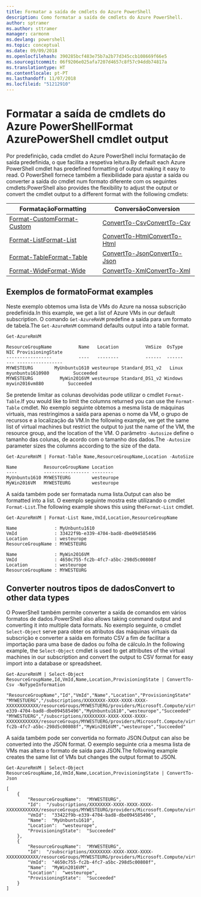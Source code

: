 ```yaml
---
title: Formatar a saída de cmdlets do Azure PowerShell
description: Como formatar a saída de cmdlets do Azure PowerShell.
author: sptramer
ms.author: sttramer
manager: carmonm
ms.devlang: powershell
ms.topic: conceptual
ms.date: 09/09/2018
ms.openlocfilehash: 390285bcf483e75b7a2b77d345ccb108669f66e5
ms.sourcegitcommit: 06f9206e025afa7207d4657c8f57c94ddb74817a
ms.translationtype: HT
ms.contentlocale: pt-PT
ms.lasthandoff: 11/07/2018
ms.locfileid: "51212910"
---
```

# <a name="format-azurepowershell-cmdlet-output"></a><span data-ttu-id="4aa37-103">Formatar a saída de cmdlets do Azure PowerShell</span><span class="sxs-lookup"><span data-stu-id="4aa37-103">Format AzurePowerShell cmdlet output</span></span>

<span data-ttu-id="4aa37-104">Por predefinição, cada cmdlet do Azure PowerShell inclui formatação de saída predefinida, o que facilita a respetiva leitura.</span><span class="sxs-lookup"><span data-stu-id="4aa37-104">By default each Azure PowerShell cmdlet has predefined formatting of output making it easy to read.</span></span>  <span data-ttu-id="4aa37-105">O PowerShell fornece também a flexibilidade para ajustar a saída ou converter a saída do cmdlet num formato diferente com os seguintes cmdlets:</span><span class="sxs-lookup"><span data-stu-id="4aa37-105">PowerShell also provides the flexibility to adjust the output or convert the cmdlet output to a different format with the following cmdlets:</span></span>

| <span data-ttu-id="4aa37-106">Formatação</span><span class="sxs-lookup"><span data-stu-id="4aa37-106">Formatting</span></span>      | <span data-ttu-id="4aa37-107">Conversão</span><span class="sxs-lookup"><span data-stu-id="4aa37-107">Conversion</span></span>       |
|-----------------|------------------|
| [<span data-ttu-id="4aa37-108">Format-Custom</span><span class="sxs-lookup"><span data-stu-id="4aa37-108">Format-Custom</span></span>](/powershell/module/microsoft.powershell.utility/format-custom) | [<span data-ttu-id="4aa37-109">ConvertTo-Csv</span><span class="sxs-lookup"><span data-stu-id="4aa37-109">ConvertTo-Csv</span></span>](/powershell/module/microsoft.powershell.utility/convertto-csv)  |
| [<span data-ttu-id="4aa37-110">Format-List</span><span class="sxs-lookup"><span data-stu-id="4aa37-110">Format-List</span></span>](/powershell/module/microsoft.powershell.utility/format-list)   | [<span data-ttu-id="4aa37-111">ConvertTo-Html</span><span class="sxs-lookup"><span data-stu-id="4aa37-111">ConvertTo-Html</span></span>](/powershell/module/microsoft.powershell.utility/convertto-html) |
| [<span data-ttu-id="4aa37-112">Format-Table</span><span class="sxs-lookup"><span data-stu-id="4aa37-112">Format-Table</span></span>](/powershell/module/microsoft.powershell.utility/format-table)  | [<span data-ttu-id="4aa37-113">ConvertTo-Json</span><span class="sxs-lookup"><span data-stu-id="4aa37-113">ConvertTo-Json</span></span>](/powershell/module/microsoft.powershell.utility/convertto-json) |
| [<span data-ttu-id="4aa37-114">Format-Wide</span><span class="sxs-lookup"><span data-stu-id="4aa37-114">Format-Wide</span></span>](/powershell/module/microsoft.powershell.utility/format-wide)   | [<span data-ttu-id="4aa37-115">ConvertTo-Xml</span><span class="sxs-lookup"><span data-stu-id="4aa37-115">ConvertTo-Xml</span></span>](/powershell/module/microsoft.powershell.utility/convertto-xml)  |

## <a name="format-examples"></a><span data-ttu-id="4aa37-116">Exemplos de formato</span><span class="sxs-lookup"><span data-stu-id="4aa37-116">Format examples</span></span>

<span data-ttu-id="4aa37-117">Neste exemplo obtemos uma lista de VMs do Azure na nossa subscrição predefinida.</span><span class="sxs-lookup"><span data-stu-id="4aa37-117">In this example, we get a list of Azure VMs in our default subscription.</span></span>  <span data-ttu-id="4aa37-118">O comando `Get-AzureRmVM` predefine a saída para um formato de tabela.</span><span class="sxs-lookup"><span data-stu-id="4aa37-118">The `Get-AzureRmVM` command defaults output into a table format.</span></span>

```azurepowershell-interactive
Get-AzureRmVM
```

```output
ResourceGroupName          Name   Location          VmSize  OsType              NIC ProvisioningState
-----------------          ----   --------          ------  ------              --- -----------------
MYWESTEURG        MyUnbuntu1610 westeurope Standard_DS1_v2   Linux myunbuntu1610980         Succeeded
MYWESTEURG          MyWin2016VM westeurope Standard_DS1_v2 Windows   mywin2016vm880         Succeeded
```

<span data-ttu-id="4aa37-119">Se pretende limitar as colunas devolvidas pode utilizar o cmdlet `Format-Table`.</span><span class="sxs-lookup"><span data-stu-id="4aa37-119">If you would like to limit the columns returned you can use the `Format-Table` cmdlet.</span></span> <span data-ttu-id="4aa37-120">No exemplo seguinte obtemos a mesma lista de máquinas virtuais, mas restringimos a saída para apenas o nome da VM, o grupo de recursos e a localização da VM.</span><span class="sxs-lookup"><span data-stu-id="4aa37-120">In the following example, we get the same list of virtual machines but restrict the output to just the name of the VM, the resource group, and the location of the VM.</span></span>  <span data-ttu-id="4aa37-121">O parâmetro `-Autosize` define o tamanho das colunas, de acordo com o tamanho dos dados.</span><span class="sxs-lookup"><span data-stu-id="4aa37-121">The `-Autosize` parameter sizes the columns according to the size of the data.</span></span>

```azurepowershell-interactive
Get-AzureRmVM | Format-Table Name,ResourceGroupName,Location -AutoSize
```

```output
Name          ResourceGroupName Location
----          ----------------- --------
MyUnbuntu1610 MYWESTEURG        westeurope
MyWin2016VM   MYWESTEURG        westeurope
```

<span data-ttu-id="4aa37-122">A saída também pode ser formatada numa lista.</span><span class="sxs-lookup"><span data-stu-id="4aa37-122">Output can also be formatted into a list.</span></span> <span data-ttu-id="4aa37-123">O exemplo seguinte mostra este utilizando o cmdlet `Format-List`.</span><span class="sxs-lookup"><span data-stu-id="4aa37-123">The following example shows this using the`Format-List` cmdlet.</span></span>

```azurepowershell-interactive
Get-AzureRmVM | Format-List Name,VmId,Location,ResourceGroupName
```

```output
Name              : MyUnbuntu1610
VmId              : 33422f9b-e339-4704-bad8-dbe094585496
Location          : westeurope
ResourceGroupName : MYWESTEURG

Name              : MyWin2016VM
VmId              : 4650c755-fc2b-4fc7-a5bc-298d5c00808f
Location          : westeurope
ResourceGroupName : MYWESTEURG
```

## <a name="convert-to-other-data-types"></a><span data-ttu-id="4aa37-124">Converter noutros tipos de dados</span><span class="sxs-lookup"><span data-stu-id="4aa37-124">Convert to other data types</span></span>

<span data-ttu-id="4aa37-125">O PowerShell também permite converter a saída de comandos em vários formatos de dados.</span><span class="sxs-lookup"><span data-stu-id="4aa37-125">PowerShell also allows taking command output and converting it into multiple data formats.</span></span> <span data-ttu-id="4aa37-126">No exemplo seguinte, o cmdlet `Select-Object` serve para obter os atributos das máquinas virtuais da subscrição e converter a saída em formato CSV a fim de facilitar a importação para uma base de dados ou folha de cálculo.</span><span class="sxs-lookup"><span data-stu-id="4aa37-126">In the following example, the `Select-Object` cmdlet is used to get attributes of the virtual machines in our subscription and convert the output to CSV format for easy import into a database or spreadsheet.</span></span>

```azurepowershell-interactive
Get-AzureRmVM | Select-Object ResourceGroupName,Id,VmId,Name,Location,ProvisioningState | ConvertTo-Csv -NoTypeInformation
```

```output
"ResourceGroupName","Id","VmId","Name","Location","ProvisioningState"
"MYWESTUERG","/subscriptions/XXXXXXXX-XXXX-XXXX-XXXX-XXXXXXXXXXXX/resourceGroups/MYWESTUERG/providers/Microsoft.Compute/virtualMachines/MyUnbuntu1610","33422f9b-e339-4704-bad8-dbe094585496","MyUnbuntu1610","westeurope","Succeeded"
"MYWESTUERG","/subscriptions/XXXXXXXX-XXXX-XXXX-XXXX-XXXXXXXXXXXX/resourceGroups/MYWESTUERG/providers/Microsoft.Compute/virtualMachines/MyWin2016VM","4650c755-fc2b-4fc7-a5bc-298d5c00808f","MyWin2016VM","westeurope","Succeeded"
```

<span data-ttu-id="4aa37-127">A saída também pode ser convertida no formato JSON.</span><span class="sxs-lookup"><span data-stu-id="4aa37-127">Output can also be converted into the JSON format.</span></span>  <span data-ttu-id="4aa37-128">O exemplo seguinte cria a mesma lista de VMs mas altera o formato de saída para JSON.</span><span class="sxs-lookup"><span data-stu-id="4aa37-128">The following example creates the same list of VMs but changes the output format to JSON.</span></span>

```azurepowershell-interactive
Get-AzureRmVM | Select-Object ResourceGroupName,Id,VmId,Name,Location,ProvisioningState | ConvertTo-Json
```

```output
[
    {
        "ResourceGroupName":  "MYWESTEURG",
        "Id":  "/subscriptions/XXXXXXXX-XXXX-XXXX-XXXX-XXXXXXXXXXXX/resourceGroups/MYWESTEURG/providers/Microsoft.Compute/virtualMachines/MyUnbuntu1610",
        "VmId":  "33422f9b-e339-4704-bad8-dbe094585496",
        "Name":  "MyUnbuntu1610",
        "Location":  "westeurope",
        "ProvisioningState":  "Succeeded"
    },
    {
        "ResourceGroupName":  "MYWESTEURG",
        "Id":  "/subscriptions/XXXXXXXX-XXXX-XXXX-XXXX-XXXXXXXXXXXX/resourceGroups/MYWESTEURG/providers/Microsoft.Compute/virtualMachines/MyWin2016VM",
        "VmId":  "4650c755-fc2b-4fc7-a5bc-298d5c00808f",
        "Name":  "MyWin2016VM",
        "Location":  "westeurope",
        "ProvisioningState":  "Succeeded"
    }
]
```
